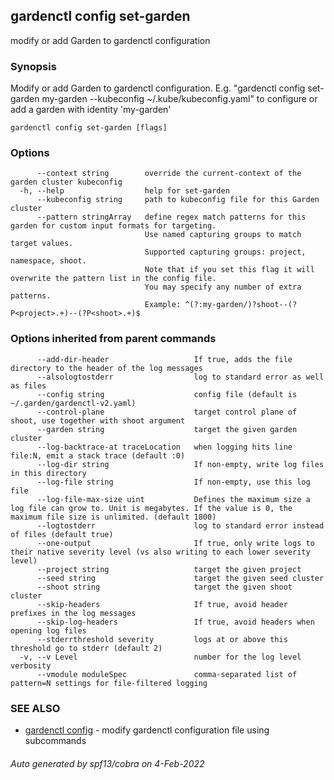 ## gardenctl config set-garden

modify or add Garden to gardenctl configuration

### Synopsis

Modify or add Garden to gardenctl configuration. E.g. "gardenctl config set-garden my-garden --kubeconfig ~/.kube/kubeconfig.yaml" to configure or add a garden with identity 'my-garden'

```
gardenctl config set-garden [flags]
```

### Options

```
      --context string        override the current-context of the garden cluster kubeconfig
  -h, --help                  help for set-garden
      --kubeconfig string     path to kubeconfig file for this Garden cluster
      --pattern stringArray   define regex match patterns for this garden for custom input formats for targeting.
                              Use named capturing groups to match target values.
                              Supported capturing groups: project, namespace, shoot.
                              Note that if you set this flag it will overwrite the pattern list in the config file.
                              You may specify any number of extra patterns.
                              Example: ^(?:my-garden/)?shoot--(?P<project>.+)--(?P<shoot>.+)$
```

### Options inherited from parent commands

```
      --add-dir-header                   If true, adds the file directory to the header of the log messages
      --alsologtostderr                  log to standard error as well as files
      --config string                    config file (default is ~/.garden/gardenctl-v2.yaml)
      --control-plane                    target control plane of shoot, use together with shoot argument
      --garden string                    target the given garden cluster
      --log-backtrace-at traceLocation   when logging hits line file:N, emit a stack trace (default :0)
      --log-dir string                   If non-empty, write log files in this directory
      --log-file string                  If non-empty, use this log file
      --log-file-max-size uint           Defines the maximum size a log file can grow to. Unit is megabytes. If the value is 0, the maximum file size is unlimited. (default 1800)
      --logtostderr                      log to standard error instead of files (default true)
      --one-output                       If true, only write logs to their native severity level (vs also writing to each lower severity level)
      --project string                   target the given project
      --seed string                      target the given seed cluster
      --shoot string                     target the given shoot cluster
      --skip-headers                     If true, avoid header prefixes in the log messages
      --skip-log-headers                 If true, avoid headers when opening log files
      --stderrthreshold severity         logs at or above this threshold go to stderr (default 2)
  -v, --v Level                          number for the log level verbosity
      --vmodule moduleSpec               comma-separated list of pattern=N settings for file-filtered logging
```

### SEE ALSO

* [gardenctl config](gardenctl_config.md)	 - modify gardenctl configuration file using subcommands

###### Auto generated by spf13/cobra on 4-Feb-2022
